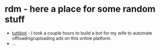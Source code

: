 # rdm - here a place for some random stuff

* [tuttibot](https://github.com/dchosch/rdm/blob/main/tuttibot.py) - I took a couple hours to build a bot for my wife to automate offloading/uploading ads on this online platform.
* ...
